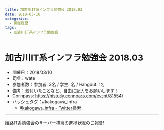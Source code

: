 ```yaml
---
title: 加古川IT系インフラ勉強会 2018.03
date: 2018-03-10
categories:
  - 開催履歴
tags:
  - 加古川IT系インフラ勉強会
---
```


加古川IT系インフラ勉強会 2018.03
===

* 開催日：2018/03/10
* 司会：wate
* 参加者数：参加者: 3名 / 学生:  名 / Hangout:  1名
* 備考：気付いたことなど、自由に記入をお願いします！
* Connpass: https://histudy.connpass.com/event/81554/
* ハッシュタグ：#kakogawa_infra
    * [#kakogawa_infra - Twitter検索](https://twitter.com/search?q=%23kakogawa_infra&src=typd)

---


姫路IT系勉強会のサーバー構築の進捗状況のご報告!
